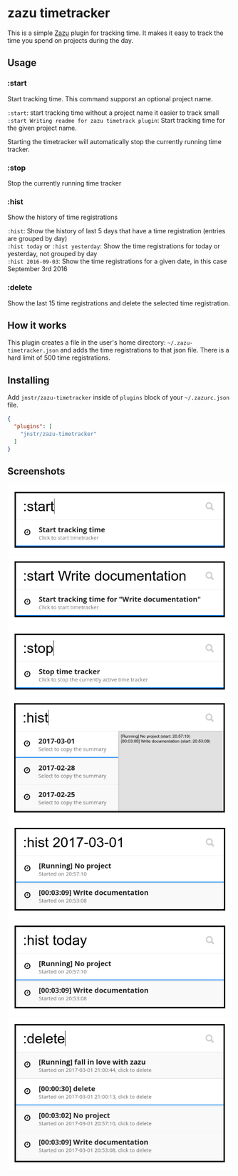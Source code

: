 # zazu timetracker

This is a simple [Zazu](http://zazuapp.org) plugin for tracking time. It makes it easy to track the time you spend on projects during the day.

## Usage

### :start

Start tracking time. This command supporst an optional project name.

`:start`: start tracking time without a project name  it easier to track small  
`:start Writing readme for zazu timetrack plugin`: Start tracking time for the given project name.

Starting the timetracker will automatically stop the currently running time tracker.

### :stop

Stop the currently running time tracker

### :hist

Show the history of time registrations

`:hist`: Show the history of last 5 days that have a time registration (entries are grouped by day)  
`:hist today` or `:hist yesterday`: Show the time registrations for today or yesterday, not grouped by day  
`:hist 2016-09-03`: Show the time registrations for a given date, in this case September 3rd 2016

### :delete

Show the last 15 time registrations and delete the selected time registration.

## How it works

This plugin creates a file in the user's home directory: `~/.zazu-timetracker.json` and adds the time registrations to that json file.
There is a hard limit of 500 time registrations.


## Installing

Add `jnstr/zazu-timetracker` inside of `plugins` block of your `~/.zazurc.json` file.

```json
{
  "plugins": [
    "jnstr/zazu-timetracker"
  ]
}
```

## Screenshots

![Start unnamed](./assets/start-unnamed.png) 
![Start named](./assets/start-named.png)  
![Stop](./assets/stop.png)  
![History](./assets/hist-unnamed.png)  
![History date](./assets/hist-date.png)  
![History text](./assets/hist-text.png)  
![Delete](./assets/delete.png)  

